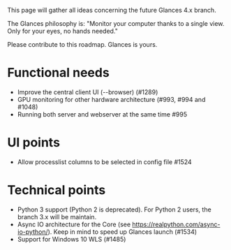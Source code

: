 This page will gather all ideas concerning the future Glances 4.x branch.

The Glances philosophy is: "Monitor your computer thanks to a single view. Only for your eyes, no hands needed."

Please contribute to this roadmap. Glances is yours.

# Functional needs

* Improve the central client UI (--browser) (#1289)
* GPU monitoring for other hardware architecture (#993, #994 and #1048)
* Running both server and webserver at the same time #995 

# UI points

* Allow processlist columns to be selected in config file #1524

# Technical points

* Python 3 support (Python 2 is deprecated). For Python 2 users, the branch 3.x will be maintain.
* Async IO architecture for the Core (see https://realpython.com/async-io-python/). Keep in mind to speed up Glances launch (#1534)
* Support for Windows 10 WLS (#1485)

